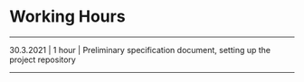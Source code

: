 # Working Hours

---

30.3.2021 | 1 hour | Preliminary specification document, setting up the project repository

---
